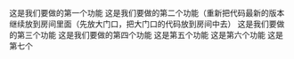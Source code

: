 这是我们要做的第一个功能
这是我们要做的第二个功能（重新把代码最新的版本继续放到房间里面（先放大门口，把大门口的代码放到房间中去）
这是我们要做的第三个功能
这是我们要做的第四个功能
这是第五个功能
这是第六个功能
这是第七个